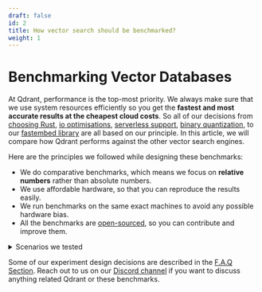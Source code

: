 ```yaml
---
draft: false
id: 2
title: How vector search should be benchmarked?
weight: 1
---
```


# Benchmarking Vector Databases

At Qdrant, performance is the top-most priority. We always make sure that we use system resources efficiently so you get the **fastest and most accurate results at the cheapest cloud costs**. So all of our decisions from [choosing Rust](/articles/why-rust/), [io optimisations](/articles/io_uring/), [serverless support](/articles/serverless/), [binary quantization](/articles/binary-quantization/), to our [fastembed library](/articles/fastembed/) are all based on our principle. In this article, we will compare how Qdrant performs against the other vector search engines.

Here are the principles we followed while designing these benchmarks:

- We do comparative benchmarks, which means we focus on **relative numbers** rather than absolute numbers.
- We use affordable hardware, so that you can reproduce the results easily.
- We run benchmarks on the same exact machines to avoid any possible hardware bias.
- All the benchmarks are [open-sourced](https://github.com/qdrant/vector-db-benchmark), so you can contribute and improve them.

<details>
<summary> Scenarios we tested </summary>

1. Upload & Search benchmark on single node [Benchmark](/benchmarks/single-node-speed-benchmark/)
2. Filtered search benchmark - [Benchmark](/benchmarks/#filtered-search-benchmark)
3. Memory consumption benchmark - Coming soon
4. Cluster mode benchmark - Coming soon

</details>

Some of our experiment design decisions are described in the [F.A.Q Section](/benchmarks/#benchmarks-faq).
Reach out to us on our [Discord channel](https://qdrant.to/discord) if you want to discuss anything related Qdrant or these benchmarks.
